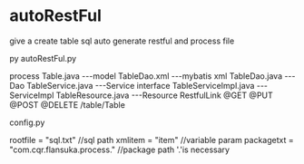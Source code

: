 # autoRestFul
give a create table sql auto generate restful and process file

py autoRestFul.py

 process 
 Table.java              ---model
 TableDao.xml            ---mybatis xml
 TableDao.java           ---Dao
 TableService.java       ---Service interface
 TableServiceImpl.java   ---ServiceImpl 
 TableResource.java      ---Resource RestfulLink    @GET  @PUT  @POST  @DELETE /table/Table  

config.py

rootfile = "sql.txt"    //sql path
xmlitem = "item"        //variable param
packagetxt = "com.cqr.flansuka.process."   //package path   '.'is necessary





